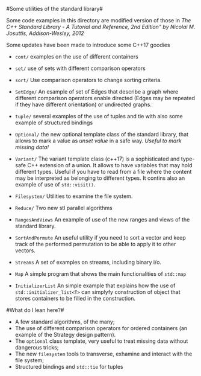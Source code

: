 #Some utilities of the standard library#

Some code examples in this directory are modified version of those in
*The C++ Standard Library - A Tutorial and Reference, 2nd Edition"
by Nicolai M. Josuttis, Addison-Wesley, 2012*

Some updates have been made to introduce some C++17 goodies

* `cont/` examples on the use of different containers 

* `set/`  use of sets with different comparison operators

* `sort/` Use comparison operators to change sorting criteria.

* `SetEdge/` An esample of set of Edges that describe a graph where different comparison operators enable directed (Edges may be repeated if they have  different orientation) or undirected graphs.

* `tuple/` several examples of the use of tuples and tie with also
some example of structured bindings

* `Optional/` the new optional template class of the standard library,
that allows to mark a value as *unset value* in a safe way. *Useful to mark missing data!*

* `Variant/` The variant template class (c++17) is a sophisticated and
type-safe C++ extension of a union. It allows to have variables that
may hold different types. Useful if you have to read from a file where
the content may be interpreted as belonging to different types.
It contins also an example of use of `std::visit()`.

* `Filesystem/` Utilities to examine the file system.

* `Reduce/` Two new stl parallel algorithms
  
* `RangesAndViews` An example of use of the new ranges and views of the standard library.

* `SortAndPermute` An useful utility if you need to sort a vector and keep track of the performed
permutation to be able to apply it to other vectors.

* `Streams` A set of examples on streams, including binary i/o.

* `Map` A simple program that shows the main functionalities of `std::map`

* `InitializerList` An simple example that explains how the use of `std::initializer_list<T>` can simplyfy construction of object that stores containers to be filled in the construction.



#What do I lean here?#

- A few standard algorithms, of the many;
- The use of different comparison operators for ordered containers (an example of the Strategy design pattern).
- The `optional` class template, very useful to treat missing data without dangerous tricks;
- The new `filesystem` tools to transverse, exhamine and interact with the file system;
- Structured bindings and `std::tie` for tuples
